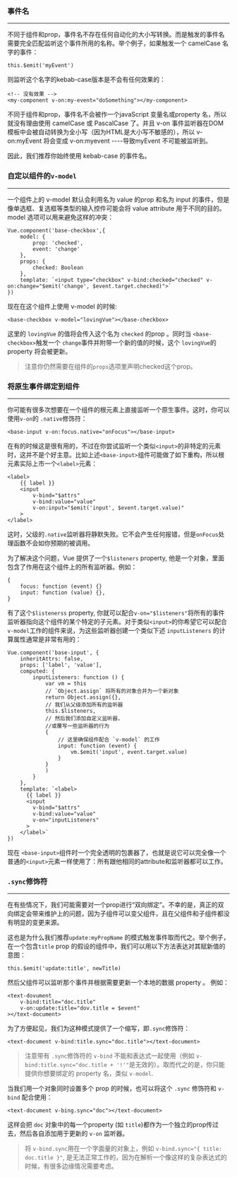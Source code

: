 ### 事件名
--------------------------
不同于组件和prop，事件名不存在任何自动化的大小写转换。而是触发的事件名需要完全匹配监听这个事件所用的名称。举个例子，如果触发一个 camelCase 名字的事件：

```
this.$emit('myEvent')
```

则监听这个名字的kebab-case版本是不会有任何效果的：
```
<!-- 没有效果 -->
<my-component v-on:my-event="doSomething"></my-component>
```
不同于组件和prop，事件名不会被作一个javaScript 变量名或property 名，所以就没有理由使用 camelCase 或 PascalCase 了。并且 v-on 事件监听器在DOM模板中会被自动转换为全小写（因为HTML是大小写不敏感的），所以 v-on:myEvent 将会变成 v-on:myevent ----导致myEvent 不可能被监听到。

因此，我们推荐你始终使用 kebab-case 的事件名。

### 自定以组件的```v-model```
----------------------------------

一个组件上的 v-model 默认会利用名为 value 的prop 和名为 input 的事件，但是像单选框、复选框等类型的输入控件可能会将 value attribute 用于不同的目的。 model 选项可以用来避免这样的冲突：

```
Vue.component('base-checkbox',{
    model: {
        prop: 'checked',
        event: 'change'
    },
    props: {
        checked: Boolean
    },
    template: `<input type="checkbox" v-bind:checked="checked" v-on:change="$emit('change', $event.target.checked)">`
})
```

现在在这个组件上使用 v-model 的时候:

```
<base-checkbox v-model="lovingVue"></base-checkbox>
```

这里的 ```lovingVue``` 的值将会传入这个名为 ```checked``` 的prop 。同时当 ```<base-checkbox>```触发一个 ```change```事件并附带一个新的值的时候，这个 ```lovingVue```的 property 将会被更新。

> 注意你仍然需要在组件的```props```选项里声明checked这个prop。

### 将原生事件绑定到组件
------------------------------

你可能有很多次想要在一个组件的根元素上直接监听一个原生事件。这时，你可以使用```v-on```的 ```.native```修饰符：

```
<base-input v-on:focus.native="onFocus"></base-input>
```

在有的时候这是很有用的，不过在你尝试监听一个类似```<input>```的非特定的元素时，这并不是个好主意。比如上述```<base-input>```组件可能做了如下重构，所以根元素实际上市一个```<label>```元素：

```
<label>
    {{ label }}
    <input
        v-bind="$attrs"
        v-bind:value="value"
        v-on:input="$emit('input', $event.target.value)"
    >
</label>
```
这时，父级的```.native```监听器将静默失败。它不会产生任何报错，但是```onFocus```处理函数不会如你预期的被调用。

为了解决这个问题，Vue 提供了一个```$listeners``` property, 他是一个对象，里面包含了作用在这个组件上的所有监听器。例如：

```
{
    focus: function (event) {}
    input: function (value) {},
}
```

有了这个```$listenerss``` property, 你就可以配合```v-on="$listeners"```将所有的事件监听器指向这个组件的某个特定的子元素。对于类似```<input>```的你希望它可以配合```v-model```工作的组件来说，为这些监听器创建一个类似下述 ```inputListeners``` 的计算属性通常是非常有用的：

```
Vue.component('base-input', {
    inheritAttrs: false,
    props: ['label', 'value'],
    computed: {
        inputListeners: function () {
            var vm = this
            // `Object.assign` 将所有的对象合并为一个新对象
            return Object.assign({},
            // 我们从父级添加所有的监听器
            this.$listeners,
            // 然后我们添加自定义监听器，
            //或覆写一些监听器的行为
            {
                // 这里确保组件配合 `v-model` 的工作
                input: function (event) {
                    vm.$emit('input', event.target.value)
                }
            }
            )
        }
    },
    template: `<label>
      {{ label }}
      <input
        v-bind="$attrs"
        v-bind:value="value"
        v-on="inputListeners"
      >
    </label>`
})
```

现在 ```<base-input>```组件时一个完全透明的包裹器了，也就是说它可以完全像一个普通的```<input>```元素一样使用了：所有跟他相同的attribute和监听器都可以工作。


### ```.sync```修饰符
-----------------------

在有些情况下，我们可能需要对一个prop进行“双向绑定”。不幸的是，真正的双向绑定会带来维护上的问题，因为子组件可以变父组件，且在父组件和子组件都没有明显的变更来源。

这也是为什么我们推荐```update:myPropName``` 的模式触发事件取而代之。举个例子，在一个包含```title``` prop 的假设的组件中，我们可以用以下方法表达对其赋新值的意图：
```
this.$emit('update:title', newTitle)
```

然后父组件可以监听那个事件并根据需要更新一个本地的数据 property 。 例如：

```
<text-dovument
    v-bind:title="doc.title"
    v-on:update:title="dov.title = $event"
></text-document>
```

为了方便起见，我们为这种模式提供了一个缩写，即```.sync```修饰符：
```
<text-document v-bind:title.sync="doc.title"></text-document>
```

> 注意带有 ```.sync```修饰符的 ```v-bind``` 不能和表达式一起使用（例如 ```v-bind:title.sync="doc.title + '!'"```是无效的）。取而代之的是，你只能提供你想要绑定的 property 名，类似 ```v-model```.

当我们用一个对象同时设置多个 prop 的时候，也可以将这个 ```.sync``` 修饰符和 ```v-bind``` 配合使用：

```
<text-document v-bing.sync="doc"></text-document>
```

这样会把 ```doc``` 对象中的每一个property (如 ```title```)都作为一个独立的prop传过去，然后各自添加用于更新的 ```v-on``` 监听器。

> 将 ```v-bind.sync```用在一个字面量的对象上，例如 ```v-bind.sync="{ title: doc.title }"```, 是无法正常工作的，因为在解析一个像这样的复杂表达式的时候，有很多边缘情况需要考虑。